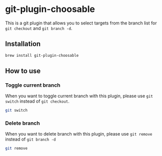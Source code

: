 # git-plugin-choosable

This is a git plugin that allows you to select targets from the branch list for `git checkout` and `git branch -d`.

## Installation

```bash
brew install git-plugin-choosable
```

## How to use

### Toggle current branch

When you want to toggle current branch with this plugin, please use `git switch` instead of `git checkout`.

```bash
git switch
```

### Delete branch

When you want to delete branch with this plugin, please use `git remove` instead of `git branch -d`

```bash
git remove
```
